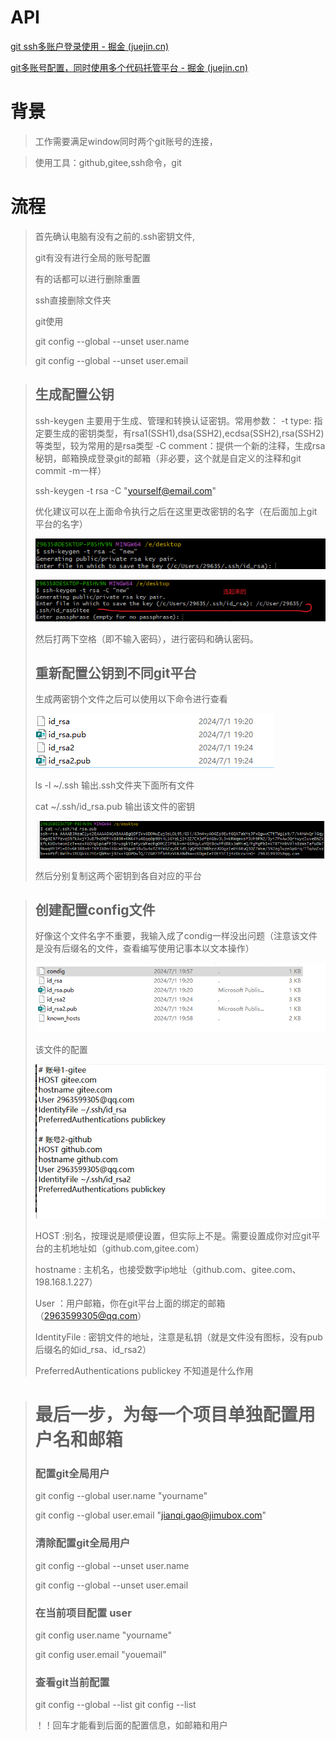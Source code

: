 # API

[git ssh多账户登录使用 - 掘金 (juejin.cn)](https://juejin.cn/post/6844904025133940749)

[git多账号配置，同时使用多个代码托管平台 - 掘金 (juejin.cn)](https://juejin.cn/post/6942316089447546894)

# 背景

> 工作需要满足window同时两个git账号的连接，

> 使用工具：github,gitee,ssh命令，git

# 流程

> 首先确认电脑有没有之前的.ssh密钥文件,
> 
> git有没有进行全局的账号配置
> 
> 有的话都可以进行删除重置
> 
> ssh直接删除文件夹
> 
> git使用
> 
> git config --global --unset user.name
> 
> git config --global --unset user.email

> ## 生成配置公钥
> 
> ssh-keygen  主要用于生成、管理和转换认证密钥。常用参数：
> -t type:  指定要生成的密钥类型，有rsa1(SSH1),dsa(SSH2),ecdsa(SSH2),rsa(SSH2)等类型，较为常用的是rsa类型
> -C comment：提供一个新的注释，生成rsa秘钥，邮箱换成登录git的邮箱（非必要，这个就是自定义的注释和git commit -m一样）
> 
> ssh-keygen -t rsa -C "yourself@email.com"
> 
> 优化建议可以在上面命令执行之后在这里更改密钥的名字（在后面加上git平台的名字）
> 
> ![1719888899133](images/git配置多账户/1719888899133.png)
> 
> ![1719889040790](images/git配置多账户/1719889040790.png)
> 
> 然后打两下空格（即不输入密码），进行密码和确认密码。
> 
> ## 重新配置公钥到不同git平台
> 
> 生成两密钥个文件之后可以使用以下命令进行查看
> 
> ![1719889165341](images/git配置多账户/1719889165341.png)
> 
> ls -l ~/.ssh 输出.ssh文件夹下面所有文件
> 
> cat ~/.ssh/id_rsa.pub 输出该文件的密钥
> 
> ![1719889271422](images/git配置多账户/1719889271422.png)
> 
> 然后分别复制这两个密钥到各自对应的平台

> ## 创建配置config文件
> 
> 好像这个文件名字不重要，我输入成了condig一样没出问题（注意该文件是没有后缀名的文件，查看编写使用记事本以文本操作）
> 
> ![1719889667130](images/git配置多账户/1719889667130.png)
> 
> 该文件的配置
> 
> ![1719889683859](images/git配置多账户/1719889683859.png)
> 
> HOST :别名，按理说是顺便设置，但实际上不是。需要设置成你对应git平台的主机地址如（github.com,gitee.com）
> 
> hostname : 主机名，也接受数字ip地址（github.com、gitee.com、198.168.1.227）
> 
> User ：用户邮箱，你在git平台上面的绑定的邮箱（2963599305@qq.com）
> 
> IdentityFile : 密钥文件的地址，注意是私钥（就是文件没有图标，没有pub后缀名的如id_rsa、id_rsa2）
> 
> PreferredAuthentications publickey 不知道是什么作用

> # 最后一步，为每一个项目单独配置用户名和邮箱
> 
> ### 配置git全局用户
> 
> git config --global user.name "yourname"
> 
> git config --global user.email "jianqi.gao@jimubox.com"
> 
> ### 清除配置git全局用户
> 
> git config --global --unset user.name
> 
> git config --global --unset user.email
> 
> ### 在当前项目配置 user
> 
> git config user.name "yourname"
> 
> git config user.email "youemail"
> 
> ### 查看git当前配置
> 
> git config --global --list
> git config --list
> 
> ！！回车才能看到后面的配置信息，如邮箱和用户
